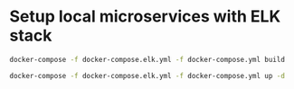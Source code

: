 # Setup local microservices with ELK stack
```bash
docker-compose -f docker-compose.elk.yml -f docker-compose.yml build
```

```bash
docker-compose -f docker-compose.elk.yml -f docker-compose.yml up -d
```